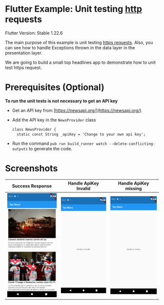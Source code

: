 # Flutter Example: Unit testing [http](https://pub.dev/packages/http) requests

Flutter Version: Stable 1.22.6

The main purpose of this example is unit testing [https requests](https://pub.dev/packages/http). Also, you can see how to handle Exceptions thrown in
the data layer in the presentation layer.

We are going to build a small top headlines app to demonstrate how to unit test https request.

# Prerequisites (Optional)

**To run the unit tests is not necessary to get an API key**

- Get an API key from [https://newsapi.org/](https://newsapi.org/)
- Add the API key in the `NewsProvider` class

  ````
  class NewsProvider {
    static const String _apiKey = 'Change to your own api key';
  ````

- Run the command `pub run build_runner watch --delete-conflicting-outputs` to generate the code. 

# Screenshots
| Success Response | Handle ApiKey Invalid | Handle ApiKey missing |
| ---------------- | --------------------- | --------------------- |
| ![Image 1](https://github.com/Yayo-Arellano/example_http_unit_test/blob/master/images/Image%201.png?raw=true) |![Image 2](https://github.com/Yayo-Arellano/example_http_unit_test/blob/master/images/Image%202.png?raw=true) |![Image 3](https://github.com/Yayo-Arellano/example_http_unit_test/blob/master/images/Image%203.png?raw=true) |

